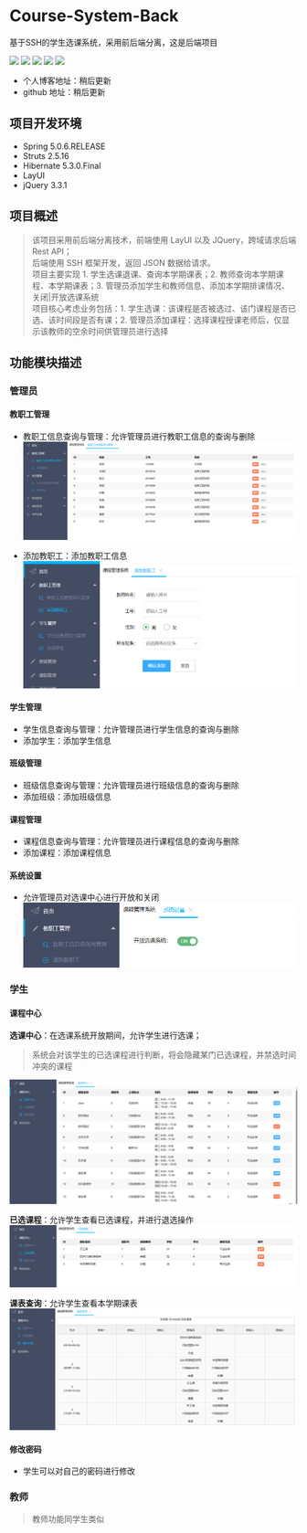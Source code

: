 # Course-System-Back
基于SSH的学生选课系统，采用前后端分离，这是后端项目

![](https://img.shields.io/badge/Spring-5.0.6.RELEASE-brightgreen.svg) 
![](https://img.shields.io/badge/Struts-2.5.16-yellow.svg) 
![](https://img.shields.io/badge/Hibernate-5.3.0.FINAL-red.svg) 
![](https://img.shields.io/badge/Maven-3.5.2-orange.svg) 
![](https://img.shields.io/badge/Licence-MIT-green.svg) 

- 个人博客地址：稍后更新
- github 地址：稍后更新

## 项目开发环境

- Spring 5.0.6.RELEASE
- Struts 2.5.16
- Hibernate 5.3.0.Final
- LayUI
- jQuery 3.3.1

## 项目概述

> 该项目采用前后端分离技术，前端使用 LayUI 以及 JQuery，跨域请求后端 Rest API；  
> 后端使用 SSH 框架开发，返回 JSON 数据给请求。  
> 项目主要实现 1. 学生选课退课、查询本学期课表；2. 教师查询本学期课程、本学期课表；3. 管理员添加学生和教师信息、添加本学期排课情况、关闭|开放选课系统  
> 项目核心考虑业务包括：1. 学生选课：该课程是否被选过、该门课程是否已选、该时间段是否有课；2. 管理员添加课程：选择课程授课老师后，仅显示该教师的空余时间供管理员进行选择

## 功能模块描述

### 管理员

#### 教职工管理

- 教职工信息查询与管理：允许管理员进行教职工信息的查询与删除
![教职工信息查询与管理](images/教职工查询.png)

- 添加教职工：添加教职工信息
![添加教职工](images/添加教职工.png)

#### 学生管理

- 学生信息查询与管理：允许管理员进行学生信息的查询与删除
- 添加学生：添加学生信息

#### 班级管理

- 班级信息查询与管理：允许管理员进行班级信息的查询与删除
- 添加班级：添加班级信息

#### 课程管理

- 课程信息查询与管理：允许管理员进行课程信息的查询与删除
- 添加课程：添加课程信息

#### 系统设置

- 允许管理员对选课中心进行开放和关闭
![系统设置](images/系统设置.png)

### 学生

#### 课程中心

**选课中心**：在选课系统开放期间，允许学生进行选课；

> 系统会对该学生的已选课程进行判断，将会隐藏某门已选课程，并禁选时间冲突的课程

![选课中心](images/选课中心.png)

**已选课程**：允许学生查看已选课程，并进行退选操作
![已选课程](images/已选课程查看.png)

**课表查询**：允许学生查看本学期课表
![课表查询](images/课程表.png)

#### 修改密码

- 学生可以对自己的密码进行修改

### 教师

> 教师功能同学生类似
